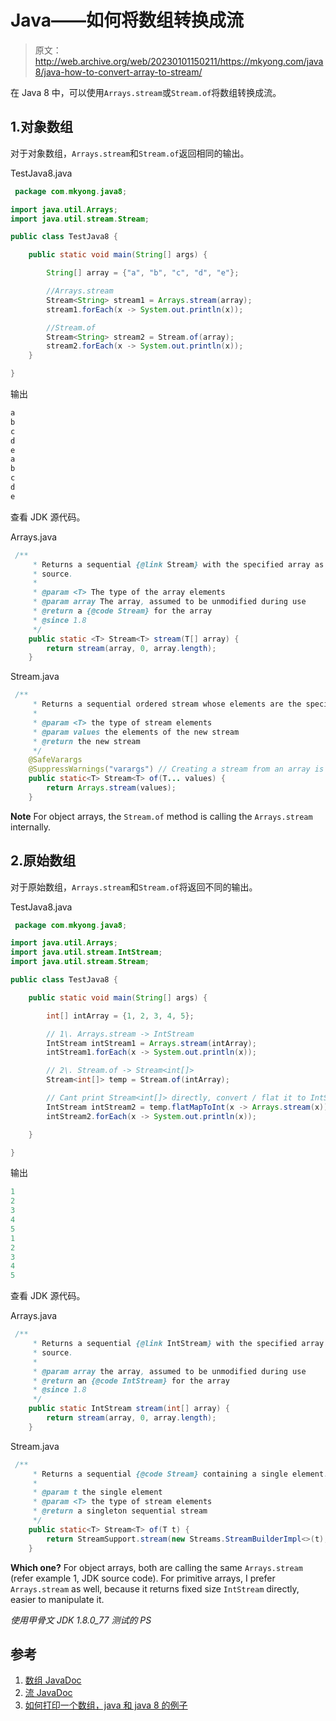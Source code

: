 # Java——如何将数组转换成流

> 原文：<http://web.archive.org/web/20230101150211/https://mkyong.com/java8/java-how-to-convert-array-to-stream/>

在 Java 8 中，可以使用`Arrays.stream`或`Stream.of`将数组转换成流。

## 1.对象数组

对于对象数组，`Arrays.stream`和`Stream.of`返回相同的输出。

TestJava8.java

```java
 package com.mkyong.java8;

import java.util.Arrays;
import java.util.stream.Stream;

public class TestJava8 {

    public static void main(String[] args) {

        String[] array = {"a", "b", "c", "d", "e"};

        //Arrays.stream
        Stream<String> stream1 = Arrays.stream(array);
        stream1.forEach(x -> System.out.println(x));

        //Stream.of
        Stream<String> stream2 = Stream.of(array);
        stream2.forEach(x -> System.out.println(x));
    }

} 
```

输出

```java
a
b
c
d
e
a
b
c
d
e

```

查看 JDK 源代码。

Arrays.java

```java
 /**
     * Returns a sequential {@link Stream} with the specified array as its
     * source.
     *
     * @param <T> The type of the array elements
     * @param array The array, assumed to be unmodified during use
     * @return a {@code Stream} for the array
     * @since 1.8
     */
    public static <T> Stream<T> stream(T[] array) {
        return stream(array, 0, array.length);
    } 
```

Stream.java

```java
 /**
     * Returns a sequential ordered stream whose elements are the specified values.
     *
     * @param <T> the type of stream elements
     * @param values the elements of the new stream
     * @return the new stream
     */
    @SafeVarargs
    @SuppressWarnings("varargs") // Creating a stream from an array is safe
    public static<T> Stream<T> of(T... values) {
        return Arrays.stream(values);
    } 
```

**Note**
For object arrays, the `Stream.of` method is calling the `Arrays.stream` internally.

## 2.原始数组

对于原始数组，`Arrays.stream`和`Stream.of`将返回不同的输出。

TestJava8.java

```java
 package com.mkyong.java8;

import java.util.Arrays;
import java.util.stream.IntStream;
import java.util.stream.Stream;

public class TestJava8 {

    public static void main(String[] args) {

        int[] intArray = {1, 2, 3, 4, 5};

        // 1\. Arrays.stream -> IntStream 
        IntStream intStream1 = Arrays.stream(intArray);
        intStream1.forEach(x -> System.out.println(x));

        // 2\. Stream.of -> Stream<int[]>
        Stream<int[]> temp = Stream.of(intArray);

        // Cant print Stream<int[]> directly, convert / flat it to IntStream 
        IntStream intStream2 = temp.flatMapToInt(x -> Arrays.stream(x));
        intStream2.forEach(x -> System.out.println(x));

    }

} 
```

输出

```java
1
2
3
4
5
1
2
3
4
5

```

查看 JDK 源代码。

Arrays.java

```java
 /**
     * Returns a sequential {@link IntStream} with the specified array as its
     * source.
     *
     * @param array the array, assumed to be unmodified during use
     * @return an {@code IntStream} for the array
     * @since 1.8
     */
    public static IntStream stream(int[] array) {
        return stream(array, 0, array.length);
    } 
```

Stream.java

```java
 /**
     * Returns a sequential {@code Stream} containing a single element.
     *
     * @param t the single element
     * @param <T> the type of stream elements
     * @return a singleton sequential stream
     */
    public static<T> Stream<T> of(T t) {
        return StreamSupport.stream(new Streams.StreamBuilderImpl<>(t), false);
    } 
```

**Which one?**
For object arrays, both are calling the same `Arrays.stream` (refer example 1, JDK source code). For primitive arrays, I prefer `Arrays.stream` as well, because it returns fixed size `IntStream` directly, easier to manipulate it.

*使用甲骨文 JDK 1.8.0_77 测试的 PS*

## 参考

1.  [数组 JavaDoc](http://web.archive.org/web/20220320175655/https://docs.oracle.com/javase/8/docs/api/java/util/Arrays.html)
2.  [流 JavaDoc](http://web.archive.org/web/20220320175655/https://docs.oracle.com/javase/8/docs/api/java/util/stream/package-summary.html)
3.  [如何打印一个数组，java 和 java 8 的例子](http://web.archive.org/web/20220320175655/http://www.mkyong.com/java/java-how-to-print-an-array/)

<input type="hidden" id="mkyong-current-postId" value="13972">